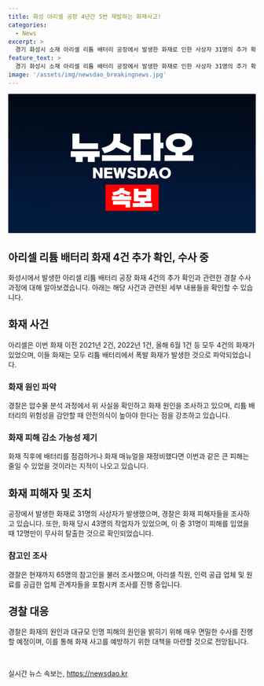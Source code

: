 ```yaml
---
title: 화성 아리셀 공장 4년간 5번 재발하는 화재사고!
categories:
  - News
excerpt: >
  경기 화성시 소재 아리셀 리튬 배터리 공장에서 발생한 화재로 인한 사상자 31명의 추가 확인과 4건의 이전 화재 사실이 알려졌다. 경찰은 이를 면밀히 수사하고, 배터리 위험성에 대한 안전의식 등을 조명할 예정이며, 화재 원인과 대규모 피해 원인을 확인하기 위해 수사하고 있다. 논란의 중심에 있는 이 사건에 대한 경찰의 움직임과 화재 현장에서의 상황에 대한 자세한 내용이 담겨 있다.
feature_text: >
  경기 화성시 소재 아리셀 리튬 배터리 공장에서 발생한 화재로 인한 사상자 31명의 추가 확인과 4건의 이전 화재 사실이 알려졌다. 경찰은 이를 면밀히 수사하고, 배터리 위험성에 대한 안전의식 등을 조명할 예정이며, 화재 원인과 대규모 피해 원인을 확인하기 위해 수사하고 있다. 논란의 중심에 있는 이 사건에 대한 경찰의 움직임과 화재 현장에서의 상황에 대한 자세한 내용이 담겨 있다.
image: '/assets/img/newsdao_breakingnews.jpg'
---
```


<p><img src="/assets/img/newsdao_breakingnews.jpg" alt="pcversion 속보" /></p>

<h2>아리셀 리튬 배터리 화재 4건 추가 확인, 수사 중</h2>

<p data-ke-size="size16">화성시에서 발생한 아리셀 리튬 배터리 공장 화재 4건의 추가 확인과 관련한 경찰 수사과정에 대해 알아보겠습니다. 아래는 해당 사건과 관련된 세부 내용들을 확인할 수 있습니다.</p>

<h2>화재 사건</h2>

<p data-ke-size="size16">아리셀은 이번 화재 이전 2021년 2건, 2022년 1건, 올해 6월 1건 등 모두 4건의 화재가 있었으며, 이들 화재는 모두 리튬 배터리에서 폭발 화재가 발생한 것으로 파악되었습니다.</p>

<h3><b>화재 원인 파악</b></h3>

<p data-ke-size="size16">경찰은 압수물 분석 과정에서 위 사실을 확인하고 화재 원인을 조사하고 있으며, 리튬 배터리의 위험성을 감안할 때 안전의식이 높아야 한다는 점을 강조하고 있습니다.</p>

<h3><b>화재 피해 감소 가능성 제기</b></h3>

<p data-ke-size="size16">화재 직후에 배터리를 점검하거나 화재 매뉴얼을 재정비했다면 이번과 같은 큰 피해는 줄일 수 있었을 것이라는 지적이 나오고 있습니다.</p>

<h2>화재 피해자 및 조치</h2>

<p data-ke-size="size16">공장에서 발생한 화재로 31명의 사상자가 발생했으며, 경찰은 화재 피해자들을 조사하고 있습니다. 또한, 화재 당시 43명의 작업자가 있었으며, 이 중 31명이 피해를 입었을 때 12명만이 무사히 탈출한 것으로 확인되었습니다.</p>

<h3><b>참고인 조사</b></h3>

<p data-ke-size="size16">경찰은 현재까지 65명의 참고인을 불러 조사했으며, 아리셀 직원, 인력 공급 업체 및 원료를 공급한 업체 관계자들을 포함시켜 조사를 진행 중입니다.</p>

<h2>경찰 대응</h2>

<p data-ke-size="size16">경찰은 화재의 원인과 대규모 인명 피해의 원인을 밝히기 위해 매우 면밀한 수사를 진행할 예정이며, 이를 통해 화재 사고를 예방하기 위한 대책을 마련할 것으로 전망됩니다.</p>

<p data-ke-size="size16">&nbsp;</p>
실시간 뉴스 속보는, <a href="https://newsdao.kr" rel="dofollow">https://newsdao.kr</a>


